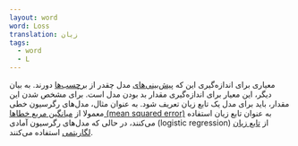 ```yaml
---
layout: word
word: Loss
translation: زیان
tags:
  - word
  - L
---
```

معیاری برای اندازه‌گیری این که [پیش‌بینی‌های](/P/prediction) مدل چقدر از [برچسب‌ها](/L/label) دورند. به بیان دیگر، این معیار برای اندازه‌گیری مقدار بد بودن مدل است. برای مشخص شدن این مقدار، باید برای مدل یک تابع زیان تعریف شود. به عنوان مثال، مدل‌های رگرسیون خطی معمولا از [میانگین مربع خطاها (mean squared error)](/M/mean_squared_error_(mse)) به عنوان تابع زیان استفاده می‌کنند، در حالی که مدل‌های رگرسیون آمادی (logistic regression) از [تابع زیان لگاریتمی](/L/log_loss) استفاده می‌کنند.